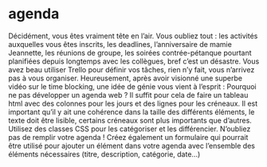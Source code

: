 # agenda
Décidément, vous êtes vraiment tête en l’air. Vous oubliez tout : les activités auxquelles vous êtes inscrits, les deadlines, l’anniversaire de mamie Jeannette, les réunions de groupe, les soirées contrée-pétanque pourtant planifiées depuis longtemps avec les collègues, bref c’est un désastre. Vous avez beau utiliser Trello pour définir vos tâches, rien n’y fait, vous n’arrivez pas à vous organiser. Heureusement, après avoir visionné une superbe vidéo sur le time blocking, une idée de génie vous vient à l’esprit : Pourquoi ne pas développer un agenda web ? Il suffit pour cela de faire un tableau html avec des colonnes pour les jours et des lignes pour les créneaux. Il est important qu’il y ait une cohérence dans la taille des différents éléments, le texte doit être lisible, certains créneaux sont plus importants que d’autres. Utilisez des classes CSS pour les catégoriser et les différencier. N’oubliez pas de remplir votre agenda ! Créez également un formulaire qui pourrait être utilisé pour ajouter un élément dans votre agenda avec l’ensemble des éléments nécessaires (titre, description, catégorie, date...)
